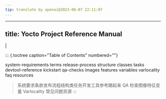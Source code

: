 ```yaml
---
tip: translate by openai@2023-06-07 22:11:07
...
```

---
title: Yocto Project Reference Manual
-------------------------------------

|

::: {.toctree caption="Table of Contents" numbered=""}

system-requirements terms release-process structure classes tasks devtool-reference kickstart qa-checks images features variables varlocality faq resources

> 系统要求条款发布流程结构类任务开发工具参考踢起来 QA 检查图像特征变量 Varlocality 常见问题资源
> :::
